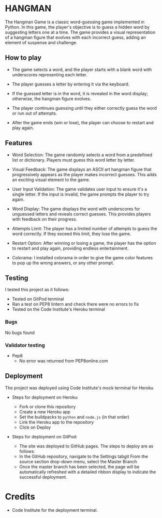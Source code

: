 # HANGMAN 

 The Hangman Game is a classic word-guessing game implemented in Python. In this game, the player's objective is to guess a hidden word by suggesting letters one at a time. The game provides a visual representation of a hangman figure that evolves with each incorrect guess, adding an element of suspense and challenge.
 
 ## How to play
 - The game selects a word, and the player starts with a blank word with underscores representing each letter.

- The player guesses a letter by entering it via the keyboard.

- If the guessed letter is in the word, it is revealed in the word display; otherwise, the hangman figure evolves.

- The player continues guessing until they either correctly guess the word or run out of attempts.

- After the game ends (win or lose), the player can choose to restart and play again.

## Features
- Word Selection: The game randomly selects a word from a predefined list or dictionary. Players must guess this word letter by letter.

- Visual Feedback: The game displays an ASCII art hangman figure that progressively appears as the player makes incorrect guesses. This adds an exciting visual element to the game.

- User Input Validation: The game validates user input to ensure it's a single letter. If the input is invalid, the game prompts the player to try again.

- Word Display: The game displays the word with underscores for unguessed letters and reveals correct guesses. This provides players with feedback on their progress.

- Attempts Limit: The player has a limited number of attempts to guess the word correctly. If they exceed this limit, they lose the game.

- Restart Option: After winning or losing a game, the player has the option to restart and play again, providing endless entertainment.

- Colorama: I installed colorama in order to give the game color features to pop up the wrong answers, or any other prompt. 

## Testing


I tested this project as it follows: 
- Tested on GitPod terminal 
- Ran a test on PEP8 lintern and check there were no errors to fix
- Tested on the Code Institute's Heroku terminal

### Bugs
No bugs found 

### Validator testing
- Pep8
   - No error was returned from PEP8online.com

## Deployment
The project was deployed using Code Institute's mock terminal for Heroku

- Steps for deployment on Heroku:
  - Fork or clone this repository
  - Create a new Heroku app 
  - Set the buildpacks to `python` and `node.js` (in that order)
  - Link the Heroku app to the repository
  - Click on Deploy

- Steps for deployment on GitPod:
    - The site was deployed to GitHub pages. The steps to deploy are as follows:
    - In the GitHub repository, navigate to the Settings tabgit From the source section drop-down menu, select the Master Branch
    - Once the master branch has been selected, the page will be automatically refreshed with a detailed ribbon display to indicate the successful deployment. 

# Credits
- Code Institute for the deployment terminal.
